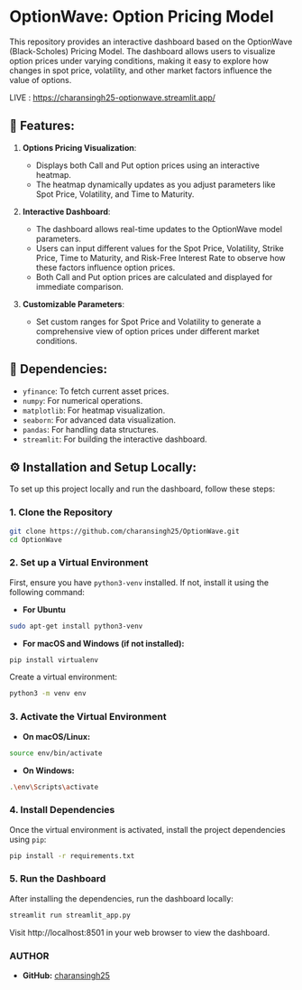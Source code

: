 # OptionWave: Option Pricing Model

This repository provides an interactive dashboard based on the OptionWave (Black-Scholes) Pricing Model. The dashboard allows users to visualize option prices under varying conditions, making it easy to explore how changes in spot price, volatility, and other market factors influence the value of options.

LIVE : https://charansingh25-optionwave.streamlit.app/

## 🚀 Features:

1. **Options Pricing Visualization**:
   - Displays both Call and Put option prices using an interactive heatmap.
   - The heatmap dynamically updates as you adjust parameters like Spot Price, Volatility, and Time to Maturity.

2. **Interactive Dashboard**:
   - The dashboard allows real-time updates to the OptionWave model parameters.
   - Users can input different values for the Spot Price, Volatility, Strike Price, Time to Maturity, and Risk-Free Interest Rate to observe how these factors influence option prices.
   - Both Call and Put option prices are calculated and displayed for immediate comparison.

3. **Customizable Parameters**:
   - Set custom ranges for Spot Price and Volatility to generate a comprehensive view of option prices under different market conditions.

## 🔧 Dependencies:

- `yfinance`: To fetch current asset prices.
- `numpy`: For numerical operations.
- `matplotlib`: For heatmap visualization.
- `seaborn`: For advanced data visualization.
- `pandas`: For handling data structures.
- `streamlit`: For building the interactive dashboard.

## ⚙️ Installation and Setup Locally:

To set up this project locally and run the dashboard, follow these steps:

### 1. Clone the Repository

```bash
git clone https://github.com/charansingh25/OptionWave.git
cd OptionWave
```

### 2. Set up a Virtual Environment
First, ensure you have `python3-venv` installed. If not, install it using the following command:

- **For Ubuntu**
```bash
sudo apt-get install python3-venv
```
- **For macOS and Windows (if not installed):**
```bash
pip install virtualenv
```

Create a virtual environment:
```bash
python3 -m venv env
```

### 3. Activate the Virtual Environment

- **On macOS/Linux:**
```bash
source env/bin/activate
```

- **On Windows:**
```bash
.\env\Scripts\activate
```

### 4. Install Dependencies
Once the virtual environment is activated, install the project dependencies using `pip`:

```bash
pip install -r requirements.txt
```

### 5. Run the Dashboard
After installing the dependencies, run the dashboard locally:
```bash
streamlit run streamlit_app.py
```

Visit http://localhost:8501 in your web browser to view the dashboard.


### AUTHOR 

- **GitHub:** [charansingh25](https://github.com/charansingh25)

